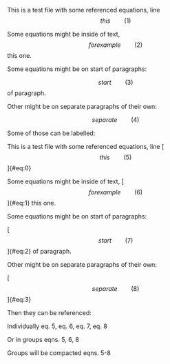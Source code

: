 This is a test file with some referenced equations, line
$$ this \qquad (1)$$

Some equations might be inside of text, $$ for example \qquad (2)$$ this
one.

Some equations might be on start of paragraphs:

$$ start \qquad (3)$$ of paragraph.

Other might be on separate paragraphs of their own:

$$ separate \qquad (4)$$

Some of those can be labelled:

This is a test file with some referenced equations, line
[$$ this \qquad (5)$$]{#eq:0}

Some equations might be inside of text,
[$$ for example \qquad (6)$$]{#eq:1} this one.

Some equations might be on start of paragraphs:

[$$ start \qquad (7)$$]{#eq:2} of paragraph.

Other might be on separate paragraphs of their own:

[$$ separate \qquad (8)$$]{#eq:3}

Then they can be referenced:

Individually eq. 5, eq. 6, eq. 7, eq. 8

Or in groups eqns. 5, 6, 8

Groups will be compacted eqns. 5-8
